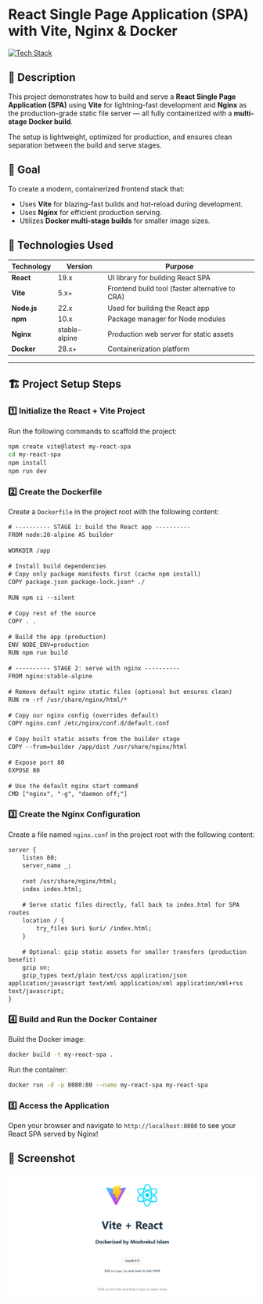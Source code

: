 # React Single Page Application (SPA) with Vite, Nginx & Docker

[![Tech Stack](https://skillicons.dev/icons?i=react,vite,nodejs,npm,nginx,docker)](https://skillicons.dev)

## 📝 Description
This project demonstrates how to build and serve a **React Single Page Application (SPA)** using **Vite** for lightning-fast development and **Nginx** as the production-grade static file server — all fully containerized with a **multi-stage Docker build**.

The setup is lightweight, optimized for production, and ensures clean separation between the build and serve stages.



## 🎯 Goal
To create a modern, containerized frontend stack that:
- Uses **Vite** for blazing-fast builds and hot-reload during development.
- Uses **Nginx** for efficient production serving.
- Utilizes **Docker multi-stage builds** for smaller image sizes.




## 🧰 Technologies Used

| Technology | Version | Purpose |
|-------------|----------|----------|
| **React** | 19.x | UI library for building React SPA |
| **Vite** | 5.x+ | Frontend build tool (faster alternative to CRA) |
| **Node.js** | 22.x | Used for building the React app |
| **npm** | 10.x | Package manager for Node modules |
| **Nginx** | stable-alpine | Production web server for static assets |
| **Docker** | 28.x+ | Containerization platform |

---

## 🏗️ Project Setup Steps

### 1️⃣ Initialize the React + Vite Project
Run the following commands to scaffold the project:
```bash
npm create vite@latest my-react-spa
cd my-react-spa
npm install
npm run dev
```

### 2️⃣ Create the Dockerfile

Create a `Dockerfile` in the project root with the following content:

```
# ---------- STAGE 1: build the React app ----------
FROM node:20-alpine AS builder

WORKDIR /app

# Install build dependencies
# Copy only package manifests first (cache npm install)
COPY package.json package-lock.json* ./

RUN npm ci --silent

# Copy rest of the source
COPY . .

# Build the app (production)
ENV NODE_ENV=production
RUN npm run build

# ---------- STAGE 2: serve with nginx ----------
FROM nginx:stable-alpine

# Remove default nginx static files (optional but ensures clean)
RUN rm -rf /usr/share/nginx/html/*

# Copy our nginx config (overrides default)
COPY nginx.conf /etc/nginx/conf.d/default.conf

# Copy built static assets from the builder stage
COPY --from=builder /app/dist /usr/share/nginx/html

# Expose port 80
EXPOSE 80

# Use the default nginx start command
CMD ["nginx", "-g", "daemon off;"]

```

### 3️⃣ Create the Nginx Configuration
Create a file named `nginx.conf` in the project root with the following content:

```
server {
    listen 80;
    server_name _;

    root /usr/share/nginx/html;
    index index.html;

    # Serve static files directly, fall back to index.html for SPA routes
    location / {
        try_files $uri $uri/ /index.html;
    }

    # Optional: gzip static assets for smaller transfers (production benefit)
    gzip on;
    gzip_types text/plain text/css application/json application/javascript text/xml application/xml application/xml+rss text/javascript;
}

```

### 4️⃣ Build and Run the Docker Container

Build the Docker image:
```bash
docker build -t my-react-spa .
``` 
Run the container:
```bash
docker run -d -p 8080:80 --name my-react-spa my-react-spa
``` 

### 5️⃣ Access the Application
Open your browser and navigate to `http://localhost:8080` to see your React SPA served by Nginx!

## 📸 Screenshot

![Two header logos for Vite and React above a centered title reading Vite + React, with a subtitle stating Dockerized by the author.](image.png)
